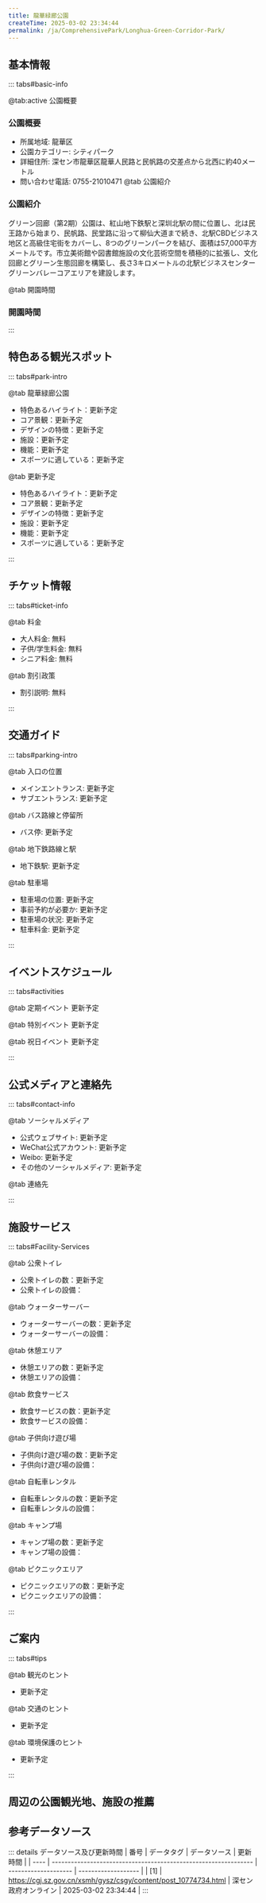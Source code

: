 ```yaml
---
title: 龍華緑廊公園
createTime: 2025-03-02 23:34:44
permalink: /ja/ComprehensivePark/Longhua-Green-Corridor-Park/
---
```



<script setup>
import ImageSwiper from '/.vuepress/theme/components/ImageSwiper.vue'
// 轮播图数据
const swiperItems = [
    {
                link: 'https://cgj.sz.gov.cn/img/4/4005/4005732/10774734.jpg',
                title: '龍華緑廊公園',
                description: '',
                author: '深セン政府オンライン',
                date: '2025/03/03'
                },
  {
                link: 'https://cgj.sz.gov.cn/img/4/4005/4005732/10774734.jpg',
                title: '龍華緑廊公園',
                description: '',
                author: '深セン政府オンライン',
                date: '2025/03/03'
                }
]
// 配置项
const swiperConfig = {
  height: 500,
  showInfo: true
}
</script>
<!-- 轮播图组件 -->
<ImageSwiper :items="swiperItems" :config="swiperConfig" />



## 基本情報

::: tabs#basic-info

@tab:active 公園概要
### 公園概要
- 所属地域: 龍華区
- 公園カテゴリー: シティパーク
- 詳細住所: 深セン市龍華区龍華人民路と民帆路の交差点から北西に約40メートル
- 問い合わせ電話: 0755-21010471
@tab 公園紹介
### 公園紹介
グリーン回廊（第2期）公園は、紅山地下鉄駅と深圳北駅の間に位置し、北は民王路から始まり、民帆路、民堂路に沿って柳仙大道まで続き、北駅CBDビジネス地区と高級住宅街をカバーし、8つのグリーンパークを結び、面積は57,000平方メートルです。市立美術館や図書館施設の文化芸術空間を積極的に拡張し、文化回廊とグリーン生態回廊を構築し、長さ3キロメートルの北駅ビジネスセンターグリーンバレーコアエリアを建設します。

@tab 開園時間

### 開園時間


:::

## 特色ある観光スポット

::: tabs#park-intro

@tab 龍華緑廊公園
<ImageCard
image="https://cgj.sz.gov.cn/images/index20230710_1.png"
    title="龍華緑廊公園"
    description=""
    date=""
    author="深セン政府オンライン"
/>


- 特色あるハイライト：更新予定
- コア景観：更新予定
- デザインの特徴：更新予定
- 施設：更新予定
- 機能：更新予定
- スポーツに適している：更新予定

@tab 更新予定
<ImageCard
image="https://cgj.sz.gov.cn/images/index20230710_1.png"
    title="龍華緑廊公園"
    description=""
    date=""
    author="深セン政府オンライン"
/>


- 特色あるハイライト：更新予定
- コア景観：更新予定
- デザインの特徴：更新予定
- 施設：更新予定
- 機能：更新予定
- スポーツに適している：更新予定

:::

## チケット情報

::: tabs#ticket-info

@tab 料金
- 大人料金: 無料
- 子供/学生料金: 無料
- シニア料金: 無料

@tab 割引政策
- 割引説明: 無料

:::

## 交通ガイド

::: tabs#parking-intro

@tab 入口の位置
- メインエントランス: 更新予定
- サブエントランス: 更新予定

@tab バス路線と停留所
- バス停: 更新予定

@tab 地下鉄路線と駅
- 地下鉄駅: 更新予定

@tab 駐車場
- 駐車場の位置: 更新予定
- 事前予約が必要か: 更新予定
- 駐車場の状況: 更新予定
- 駐車料金: 更新予定

:::

## イベントスケジュール

::: tabs#activities

@tab 定期イベント
更新予定

@tab 特別イベント
更新予定

@tab 祝日イベント
更新予定

:::

## 公式メディアと連絡先

::: tabs#contact-info

@tab ソーシャルメディア
- 公式ウェブサイト: 更新予定
- WeChat公式アカウント: 更新予定
- Weibo: 更新予定
- その他のソーシャルメディア: 更新予定

@tab 連絡先

:::

## 施設サービス

::: tabs#Facility-Services

@tab 公衆トイレ
- 公衆トイレの数：更新予定
- 公衆トイレの設備：

@tab ウォーターサーバー
- ウォーターサーバーの数：更新予定
- ウォーターサーバーの設備：

@tab 休憩エリア
- 休憩エリアの数：更新予定
- 休憩エリアの設備：

@tab 飲食サービス
- 飲食サービスの数：更新予定
- 飲食サービスの設備：

@tab 子供向け遊び場
- 子供向け遊び場の数：更新予定
- 子供向け遊び場の設備：

@tab 自転車レンタル
- 自転車レンタルの数：更新予定
- 自転車レンタルの設備：

@tab キャンプ場
- キャンプ場の数：更新予定
- キャンプ場の設備：

@tab ピクニックエリア
- ピクニックエリアの数：更新予定
- ピクニックエリアの設備：

:::

## ご案内

::: tabs#tips

@tab 観光のヒント
- 更新予定

@tab 交通のヒント
- 更新予定

@tab 環境保護のヒント
- 更新予定

:::

## 周辺の公園観光地、施設の推薦

<CardGrid>
  <ImageCard
        image="http://cgj.sz.gov.cn/img/4/4005/4005733/10774735.jpg"
        title="秋雨嶺市公園"
        description="秋雨嶺都市公園は観瀾街に位置し、南はゴルフアベニュー、東は環球南路に隣接しており、面積は約20万平方メートルです。秋雨嶺都市公園は、新中国風の“全年齢向けスポーツ公園”をテーマに設計されており、澳湖芸術村を起点として、周辺の資源を活用して、文化、市民活動、公園レジャー、生態体験、健康運動を融合した全年齢向けスポーツ公園"
        href="/ja/ComprehensivePark/Qiuyuling City Park"
        author="深セン政府オンライン"
        date="2025/01/02"
      />
      <ImageCard
        image="http://cgj.sz.gov.cn/img/4/4005/4005733/10774735.jpg"
        title="秋雨嶺市公園"
        description="秋雨嶺都市公園は観瀾街に位置し、南はゴルフアベニュー、東は環球南路に隣接しており、面積は約20万平方メートルです。秋雨嶺都市公園は、新中国風の“全年齢向けスポーツ公園”をテーマに設計されており、澳湖芸術村を起点として、周辺の資源を活用して、文化、市民活動、公園レジャー、生態体験、健康運動を融合した全年齢向けスポーツ公園"
        href="/ja/ComprehensivePark/Qiuyuling City Park"
        author="深セン政府オンライン"
        date="2025/01/02"
      />
    </CardGrid>


## 参考データソース

::: details データソース及び更新時間
| 番号 | データタグ                                                      | データソース         | 更新時間            |
| ---- | --------------------------------------------------------------- | -------------------- | ------------------- |
| [1]  | https://cgj.sz.gov.cn/xsmh/gysz/csgy/content/post_10774734.html | 深セン政府オンライン | 2025-03-02 23:34:44 |
:::

